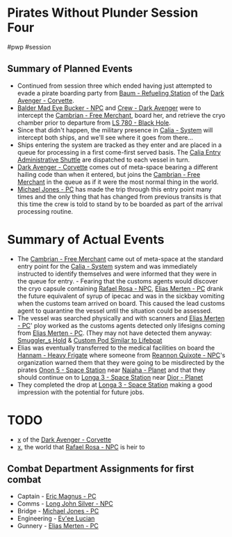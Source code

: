 # Pirates Without Plunder Session Four

#pwp #session

## Summary of Planned Events

-   Continued from session three which ended having just attempted to evade a pirate boarding party from [Baum - Refueling Station](Baum%20-%20Refueling%20Station.md) of the [Dark Avenger - Corvette](Dark%20Avenger%20-%20Corvette.md).
-  [Balder Mad Eye Bucker - NPC](Balder%20Mad%20Eye%20Bucker%20-%20NPC.md) and [Crew - Dark Avenger](Crew%20-%20Dark%20Avenger.md) were to intercept the [Cambrian - Free Merchant](Cambrian%20-%20Free%20Merchant.md), board her, and retrieve the cryo chamber prior to departure from [LS 780 - Black Hole](LS%20780%20-%20Black%20Hole.md).
-   Since that didn\'t happen, the military presence in [Calia - System](Calia%20-%20System.md) will intercept both ships, and we\'ll see where it goes from there...
-   Ships entering the system are tracked as they enter and are placed in a queue for processing in a first come-first served basis. The [Calia Entry Administrative Shuttle](Calia%20Entry%20Administrative%20Shuttle.md) are dispatched to each vessel in turn.
-  [Dark Avenger - Corvette](Dark%20Avenger%20-%20Corvette.md) comes out of meta-space bearing a different hailing code than when it entered, but joins the [Cambrian - Free Merchant](Cambrian%20-%20Free%20Merchant.md) in the queue as if it were the most normal thing in the world.
-  [Michael Jones - PC](Michael%20Jones%20-%20PC.md) has made the trip through this entry point many times and the only thing that has changed from previous transits is that this time the crew is told to stand by to be boarded as part of the arrival processing routine.

# Summary of Actual Events

-   The [Cambrian - Free Merchant](Cambrian%20-%20Free%20Merchant.md) came out of meta-space at the standard entry point for the [Calia - System](Calia%20-%20System.md) system and was immediately instructed to identify themselves and were informed that they were in the queue for entry. -   Fearing that the customs agents would discover the cryo capsule containing [Rafael Rosa - NPC](Rafael%20Rosa%20-%20NPC.md), [Elias Merten - PC](Elias%20Merten%20-%20PC.md) drank the future equivalent of syrup of ipecac and was in the sickbay vomiting when the customs team arrived on board. This caused the lead customs agent to quarantine the vessel until the situation could be assessed.
-   The vessel was searched physically and with scanners and [Elias Merten - PC](Elias%20Merten%20-%20PC.md)' ploy worked as the customs agents detected only lifesigns coming from [Elias Merten - PC](Elias%20Merten%20-%20PC.md). (They may not have detected them anyway: [Smuggler_s Hold](Smuggler_s%20Hold) & [Custom Pod Similar to Lifeboat](Lifeboats)
-   Elias was eventually transferred to the medical facilities on board the [Hannam - Heavy Frigate](Hannam%20-%20Heavy%20Frigate.md) where someone from [Reannon Quixote - NPC](Reannon%20Quixote%20-%20NPC.md)'s organization warned them that they were going to be misdirected by the pirates [Onon 5 - Space Station](Onon%205%20-%20Space%20Station.md) near [Najaha - Planet](Najaha%20-%20Planet.md) and that they should continue on to [Longa 3 - Space Station](Longa%203%20-%20Space%20Station.md) near [Dior - Planet](Dior%20-%20Planet.md)
-   They completed the drop at [Longa 3 - Space Station](Longa%203%20-%20Space%20Station.md) making a good impression with the potential for future jobs.

# TODO

- [x](Crew%20-%20Dark%20Avenger.md) of the [Dark Avenger - Corvette](Dark%20Avenger%20-%20Corvette.md)
- [x](Dior%20-%20Planet.md), the world that [Rafael Rosa - NPC](Rafael%20Rosa%20-%20NPC.md) is heir to

Combat Department Assignments for first combat
----------------------------------------------

-   Captain - [Eric Magnus - PC](Eric%20Magnus%20-%20PC.md)
-   Comms - [Long John Silver - NPC](Long%20John%20Silver%20-%20NPC.md)
-   Bridge - [Michael Jones - PC](Michael%20Jones%20-%20PC.md)
-   Engineering - [Ev'ee Lucian](Ev_ee%20Lucian%20-%20PC.md)
-   Gunnery - [Elias Merten - PC](Elias%20Merten%20-%20PC.md)
